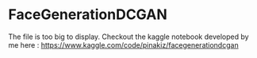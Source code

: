 # FaceGenerationDCGAN
The file is too big to display. Checkout the kaggle notebook developed by me here : https://www.kaggle.com/code/pinakiz/facegenerationdcgan
